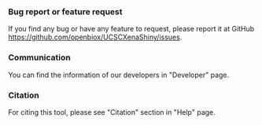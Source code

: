 
###  Bug report or feature request

If you find any bug or have any feature to request, please report it at GitHub <https://github.com/openbiox/UCSCXenaShiny/issues>.

### Communication

You can find the information of our developers in "Developer" page.

### Citation

For citing this tool, please see "Citation" section in "Help" page.